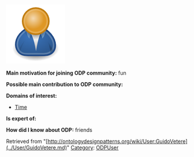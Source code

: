 [![Image:ODPUser.png](../images/a/a6/ODPUser.png)](../Image/ODPUser.png.md "Image:ODPUser.png")




  





__Main motivation for joining ODP community:__ fun


__Possible main contribution to ODP community:__


__Domains of interest:__



* [Time](../Community/Time.md "Community:Time")


__Is expert of:__


  

__How did I know about ODP:__ friends






Retrieved from "[http://ontologydesignpatterns.org/wiki/User:GuidoVetere](../User/GuidoVetere.md)"
 [Category](http://ontologydesignpatterns.org/wiki/Special:Categories "Special:Categories"): [ODPUser](../Category/ODPUser.md "Category:ODPUser")